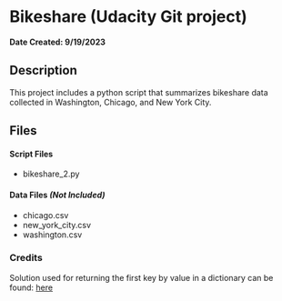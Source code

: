 # Bikeshare (Udacity Git project)

**Date Created: 9/19/2023**

## Description
This project includes a python script that summarizes bikeshare data collected in Washington, Chicago, and New York City.

## Files
#### Script Files
* bikeshare_2.py

#### Data Files _(Not Included)_
* chicago.csv
* new_york_city.csv
* washington.csv

### Credits
Solution used for returning the first key by value in a dictionary can be found: [here](https://stackoverflow.com/questions/16588328/return-key-by-value-in-dictionary)
